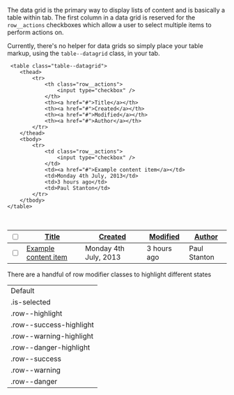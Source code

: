 The data grid is the primary way to display lists of content and is basically a table within tab. The first column in a data grid is reserved for the `row__actions` checkboxes which allow a user to select multiple items to perform actions on.

Currently, there's no helper for data grids so simply place your table markup, using the `table--datagrid` class, in your tab.

	 <table class="table--datagrid">
        <thead>
            <tr>
                <th class="row__actions">
                    <input type="checkbox" />
                </th>
                <th><a href="#">Title</a></th>
                <th><a href="#">Created</a></th>
                <th><a href="#">Modified</a></th>
                <th><a href="#">Author</a></th>
            </tr>
        </thead>
        <tbody>
            <tr>
                <td class="row__actions">
                    <input type="checkbox" />
                </td>
                <td><a href="#">Example content item</a></td>
                <td>Monday 4th July, 2013</td>
                <td>3 hours ago</td>
                <td>Paul Stanton</td>
            </tr>
        </tbody>
    </table>
    
<br />
<table class="table--datagrid">
    <thead>
        <tr>
            <th class="row__actions">
                <input type="checkbox" />
            </th>
            <th><a href="#">Title</a></th>
            <th><a href="#">Created</a></th>
            <th><a href="#">Modified</a></th>
            <th><a href="#">Author</a></th>
        </tr>
    </thead>
    <tbody>
        <tr>
            <td class="row__actions">
                <input type="checkbox" />
            </td>
            <td><a href="#">Example content item</a></td>
            <td>Monday 4th July, 2013</td>
            <td>3 hours ago</td>
            <td>Paul Stanton</td>
        </tr>
    </tbody>
</table>

There are a handful of row modifier classes to highlight different states

<table class="table--datagrid">
   <tbody>
       <tr>
           <td>Default</td>
       </tr>
       <tr class="is-selected">
           <td>.is-selected</td>
       </tr>
       <tr class="row--highlight">
           <td>.row--highlight</td>
       </tr>
       <tr class="row--success-highlight">
           <td>.row--success-highlight</td>
       </tr>
       <tr class="row--warning-highlight">
           <td>.row--warning-highlight</td>
       </tr>
       <tr class="row--danger-highlight">
           <td>.row--danger-highlight</td>
       </tr>
       <tr class="row--success">
           <td>.row--success</td>
       </tr>
       <tr class="row--warning">
           <td>.row--warning</td>
       </tr>
       <tr class="row--danger">
           <td>.row--danger</td>
       </tr>
   </tbody>
</table>